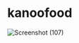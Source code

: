 # kanoofood


![Screenshot (107)](https://user-images.githubusercontent.com/60589488/130166761-fd17516a-8549-4305-8257-e2758c676a55.png)
